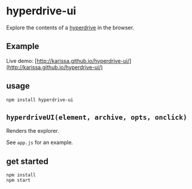 # hyperdrive-ui

Explore the contents of a [hyperdrive](http://github.com/mafintosh/hyperdrive) in the browser.

## Example

Live demo: [http://karissa.github.io/hyperdrive-ui/](http://karissa.github.io/hyperdrive-ui/)


## usage

```npm install hyperdrive-ui```

## `hyperdriveUI(element, archive, opts, onclick)`

Renders the explorer.

See `app.js` for an example.

## get started

```
npm install
npm start
```
